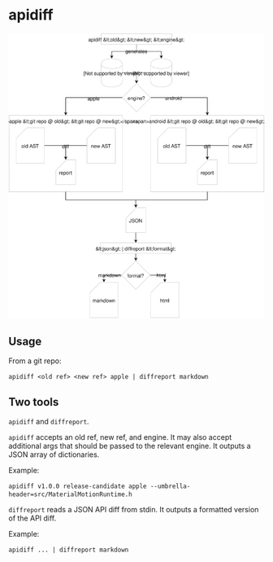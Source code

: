 # apidiff

![](../../_assets/apidiff.svg)

## Usage

From a git repo:

    apidiff <old ref> <new ref> apple | diffreport markdown

## Two tools

`apidiff` and `diffreport`.

`apidiff` accepts an old ref, new ref, and engine. It may also accept additional args that should be passed to the relevant engine. It outputs a JSON array of dictionaries.

Example:

    apidiff v1.0.0 release-candidate apple --umbrella-header=src/MaterialMotionRuntime.h

`diffreport` reads a JSON API diff from stdin. It outputs a formatted version of the API diff.

Example:

    apidiff ... | diffreport markdown
